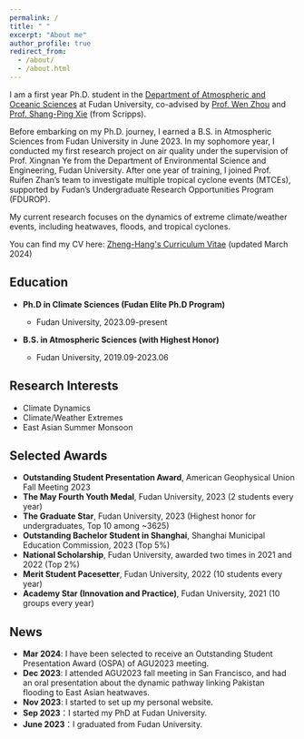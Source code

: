 ```yaml
---
permalink: /
title: " "
excerpt: "About me"
author_profile: true
redirect_from: 
  - /about/
  - /about.html
---
```


I am a first year Ph.D. student in the [Department of Atmospheric and Oceanic Sciences](https://atmsci.fudan.edu.cn) at Fudan University, co-advised by [Prof. Wen Zhou](https://atmsci.fudan.edu.cn/97/c3/c14809a432067/page.htm) and [Prof. Shang-Ping Xie](http://sxie.ucsd.edu) (from Scripps). 

Before embarking on my Ph.D. journey, I earned a B.S. in Atmospheric Sciences from Fudan University in June 2023. In my sophomore year, I conducted my first research project on air quality under the supervision of Prof. Xingnan Ye from the Department of Environmental Science and Engineering, Fudan University. After one year of training, I joined Prof. Ruifen Zhan’s team to investigate multiple tropical cyclone events (MTCEs), supported by Fudan’s Undergraduate Research Opportunities Program (FDUROP). 

My current research focuses on the dynamics of extreme climate/weather events, including heatwaves, floods, and tropical cyclones.

You can find my CV here: [Zheng-Hang's Curriculum Vitae](../files/Curriculum_Vitae_2403.pdf) (updated March 2024)

Education
---
* **Ph.D in Climate Sciences (Fudan Elite Ph.D Program)**
  * Fudan University, 2023.09-present

* **B.S. in Atmospheric Sciences (with Highest Honor)**
  * Fudan University, 2019.09-2023.06

Research Interests
---
* Climate Dynamics
* Climate/Weather Extremes
* East Asian Summer Monsoon
  
Selected Awards
---
* **Outstanding Student Presentation Award**, American Geophysical Union Fall Meeting 2023
* **The May Fourth Youth Medal**, Fudan University, 2023 (2 students every year)
* **The Graduate Star**, Fudan University, 2023 (Highest honor for undergraduates, Top 10 among ~3625)
* **Outstanding Bachelor Student in Shanghai**, Shanghai Municipal Education Commission, 2023 (Top 5%)
* **National Scholarship**, Fudan University, awarded two times in 2021 and 2022 (Top 2%)
* **Merit Student Pacesetter**, Fudan University, 2022 (10 students every year)
* **Academy Star (Innovation and Practice)**, Fudan University, 2021 (10 groups every year)

News
---
* **Mar 2024**: I have been selected to receive an Outstanding Student Presentation Award (OSPA) of AGU2023 meeting.
* **Dec 2023**: I attended AGU2023 fall meeting in San Francisco, and had an oral presentation about the dynamic pathway linking Pakistan flooding to East Asian heatwaves.
* **Nov 2023**: I started to set up my personal website.
* **Sep 2023**：I started my PhD at Fudan University.
* **June 2023**：I graduated from Fudan University.

